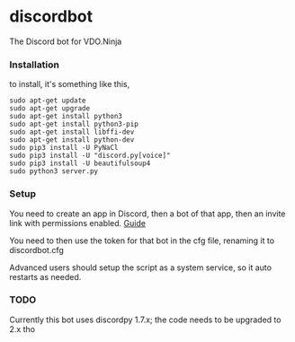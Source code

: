 # discordbot
The Discord bot for VDO.Ninja

### Installation
to install, it's something like this,
```
sudo apt-get update
sudo apt-get upgrade
sudo apt-get install python3
sudo apt-get install python3-pip
sudo apt-get install libffi-dev
sudo apt-get install python-dev
sudo pip3 install -U PyNaCl
sudo pip3 install -U "discord.py[voice]"
sudo pip3 install -U beautifulsoup4
sudo python3 server.py
```

### Setup
You need to create an app in Discord, then a bot of that app, then an invite link with permissions enabled. [Guide](https://discordpy.readthedocs.io/en/stable/discord.html)

You need to then use the token for that bot in the cfg file, renaming it to discordbot.cfg

Advanced users should setup the script as a system service, so it auto restarts as needed.

### TODO

Currently this bot uses discordpy 1.7.x; the code needs to be upgraded to 2.x tho
